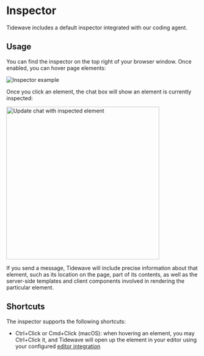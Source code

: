 # Inspector

Tidewave includes a default inspector integrated with our coding agent.

## Usage

You can find the inspector on the top right of your browser window. Once enabled, you can hover page elements:

![Inspector example](assets/inspector.png)

Once you click an element, the chat box will show an element is currently inspected:

<img src="assets/inspecting.png" alt="Update chat with inspected element" width="400px">

If you send a message, Tidewave will include precise information about that element, such as its location on the page, part of its contents, as well as the server-side templates and client components involved in rendering the particular element.

## Shortcuts

The inspector supports the following shortcuts:

* Ctrl+Click or Cmd+Click (macOS): when hovering an element, you may Ctrl+Click it, and Tidewave will open up the element in your editor using your configured [editor integration](editors.md)
